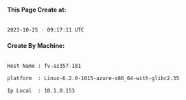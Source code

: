 
   
#### This Page Create at:

```bash

2023-10-25 - 09:17:11 UTC

```

#### Create By Machine:

```bash

Host Name : fv-az357-181

platform  : Linux-6.2.0-1015-azure-x86_64-with-glibc2.35

Ip Local  : 10.1.0.153

```

